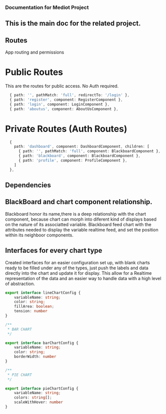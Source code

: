 ### Documentation for Mediot Project
## This is the main doc for the related project.

## Routes
App routing and permissions
# Public Routes
This are the routes for public access. No Auth required.
```Typescript
  { path: '', pathMatch: 'full', redirectTo: '/login' },
  { path: 'register', component: RegisterComponent },
  { path: 'login', component: LoginComponent },
  { path: 'aboutus', component: AboutUsComponent },
```
# Private Routes (Auth Routes)
```Typescript
  {
    path: 'dashboard', component: DashboardComponent, children: [
      { path: '', pathMatch: 'full', component: BlackboardComponent },
      { path: 'blackboard', component: BlackboardComponent },
      { path: 'profile', component: ProfileComponent },
    ]
  },
```

## Dependencies

## BlackBoard and chart component relationship.
Blackboard honor its name,there is a deep relationship with the chart component, because chart can morph into diferent kind of displays based on the nature of its associatted variable.
Blackboard feed chart with the attributes needed to display the variable realtime feed, and set the position within its neighboor components.




## Interfaces for every chart type
Created interfaces for an easier configuration set up, with blank charts ready to be filled under any of the types, just push the labels and data directly into the chart and update it for display. This allow for a Realtime representation of the data and an easier way to handle data with a high level of abstraction.
```typescript
export interface lineChartConfig {
    variableName: string;
    color: string;
    fillArea: boolean;
    tension: number
}

/**
 * BAR CHART
 */

export interface barChartConfig {
    variableName: string;
    color: string;
    borderWidth: number
}

/**
 * PIE CHART
 */

export interface pieChartConfig {
    variableName: string;
    colors: string[];
    scaleWithHover: number
}
```